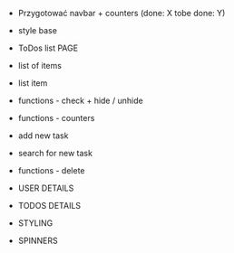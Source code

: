 - Przygotować navbar + counters (done: X tobe done: Y)
- style base
- ToDos list PAGE
- list of items
- list item
- functions - check + hide / unhide
- functions - counters
- add new task
- search for new task
- functions - delete

- USER DETAILS
- TODOS DETAILS

- STYLING
- SPINNERS
